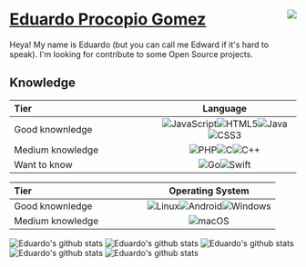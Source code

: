 
# <a href="https://eduardo.ix.tc">Eduardo Procopio Gomez</a>[<img align="right" src="https://ko-fi.com/img/githubbutton_sm.svg">](https://ko-fi.com/eduapps)
Heya! My name is Eduardo (but you can call me Edward if it's hard to speak). I'm looking for contribute to some Open Source projects.

## Knowledge
<table width="100%">
<thead>
<tr>
<th style="text-align:left" width="50%">Tier</th>
<th style="text-align:center" width="50%">Language</th>
</tr>
</thead>
<tbody>
<tr>
<td style="text-align:left">Good knownledge</td>
<td style="text-align:center"<img src="https://img.shields.io/badge/typescript-%23007ACC.svg?style=for-the-badge&amp;logo=typescript&amp;logoColor=white" alt="TypeScript"><img src="https://img.shields.io/badge/javascript-%23323330.svg?style=for-the-badge&amp;logo=javascript&amp;logoColor=%23F7DF1E" alt="JavaScript"><img src="https://img.shields.io/badge/html5-%23E34F26.svg?style=for-the-badge&amp;logo=html5&amp;logoColor=white" alt="HTML5"><img src="https://img.shields.io/badge/java-%23ED8B00.svg?style=for-the-badge&amp;logo=java&amp;logoColor=white" alt="Java"><img src="https://img.shields.io/badge/css3-%231572B6.svg?style=for-the-badge&amp;logo=css3&amp;logoColor=white" alt="CSS3"></td>
</tr>
<tr>
<td style="text-align:left">Medium knowledge</td>
<td style="text-align:center"><img src="https://img.shields.io/badge/php-%23777BB4.svg?style=for-the-badge&amp;logo=php&amp;logoColor=white" alt="PHP"><img src="https://img.shields.io/badge/c-%2300599C.svg?style=for-the-badge&amp;logo=c&amp;logoColor=white" alt="C"><img src="https://img.shields.io/badge/c++-%2300599C.svg?style=for-the-badge&amp;logo=c%2B%2B&amp;logoColor=white" alt="C++"></td>
</tr>
<tr>
<td style="text-align:left">Want to know</td>
<td style="text-align:center"><img src="https://img.shields.io/badge/go-%2300ADD8.svg?style=for-the-badge&amp;logo=go&amp;logoColor=white" alt="Go"><img src="https://img.shields.io/badge/swift-F54A2A?style=for-the-badge&amp;logo=swift&amp;logoColor=white" alt="Swift"></td>
</tr>
</tbody>
</table>
<table width="100%">
<thead>
<tr>
<th style="text-align:left" width="50%">Tier</th>
<th style="text-align:center" width="50%">Operating System</th>
</tr>
</thead>
<tbody>
<tr>
<td style="text-align:left">Good knownledge</td>
<td style="text-align:center"><img src="https://img.shields.io/badge/Linux-FCC624?style=for-the-badge&amp;logo=linux&amp;logoColor=black" alt="Linux"><img src="https://img.shields.io/badge/Android-3DDC84?style=for-the-badge&amp;logo=android&amp;logoColor=white" alt="Android"><img src="https://img.shields.io/badge/Windows-0078D6?style=for-the-badge&amp;logo=windows&amp;logoColor=white" alt="Windows"></td>
</tr>
<tr>
<td style="text-align:left">Medium knowledge</td>
<td style="text-align:center"><img src="https://img.shields.io/badge/mac%20os-000000?style=for-the-badge&amp;logo=macos&amp;logoColor=F0F0F0" alt="macOS"></td>
</tr>
</tbody>
</table>

![Eduardo's github stats](https://cr-ss-service.azurewebsites.net/api/ScreenShot?widget=summary&username=EduApps-CDG&style=--header-bg-color:%23333333;)
![Eduardo's github stats](https://cr-skills-chart-widget.azurewebsites.net/api/api?username=EduApps-CDG&show-other-skills=true&bg=%23333333)
![Eduardo's github stats](https://github-readme-stats.vercel.app/api?username=EduApps-CDG&count_private=true&show_icons=true&title_color=CC0000&text_color=FFFFFF&bg_color=333333&icon_color=CC0000&hide_border=true)
![Eduardo's github stats](https://github-readme-stats.vercel.app/api/top-langs?username=EduApps-CDG&count_private=true&show_icons=true&title_color=CC0000&text_color=FFFFFF&bg_color=333333&icon_color=CC0000&hide_border=true&langs_count=10&layout=compact)
![Eduardo's github stats](https://github-readme-stats.vercel.app/api/wakatime?username=EduApps&count_private=true&show_icons=true&title_color=CC0000&text_color=FFFFFF&bg_color=333333&icon_color=CC0000&hide_border=true&langs_count=10&layout=compact)
